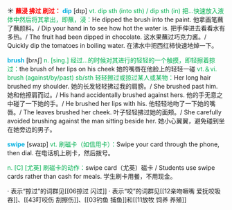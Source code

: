 ☀ <font color="red">**蘸浸 拂过 刷过：**</font>
<font color="sky blue">**dip**</font> [dɪp] 
<font color="#00b050">vt. dip sth (into sth) / dip sth (in) 把…快速放入液体中然后将其拿出，即蘸，浸：</font>He dipped the brush into the paint. 他拿画笔蘸了蘸颜料。/ Dip your hand in to see how hot the water is. 把手伸进去看看水有多热。/ The fruit had been dipped in chocolate. 这水果蘸过巧克力酱。/ Quickly dip the tomatoes in boiling water. 在沸水中把西红柿快速地焯一下。

<font color="sky blue">**brush**</font> [brʌʃ] 
<font color="#00b050">n. [sing.] 经过…的时候对其进行的轻轻的一个触摸，即轻擦着掠过：</font>the brush of her lips on his cheek 她的嘴唇在他脸上的轻轻一碰 <font color="#00b050">vt.＆vi. brush (against/by/past) sb/sth 轻轻擦过或掠过某人或某物：</font>Her long hair brushed my shoulder. 她的长发轻轻拂过我的肩膀。/ She brushed past him. 她和他擦肩而过。/ His hand accidentally brushed against hers. 他的手无意之中碰了一下她的手。/ He brushed her lips with his. 他轻轻地吻了一下她的嘴唇。/ The leaves brushed her cheek. 叶子轻轻拂过她的面颊。/ She carefully avoided brushing against the man sitting beside her. 她小心翼翼，避免碰到坐在她旁边的男子。
           
<font color="sky blue">**swipe**</font> [swaɪp]
<font color="#00b050">vt. 刷磁卡（如信用卡）：</font>Swipe your card through the phone, then dial. 在电话机上刷卡，然后拨号。

<font color="#00b050">n. [C] [尤英] 刷磁卡的动作：</font>swipe card（尤英）磁卡 / Students use swipe cards rather than cash for meals. 学生刷卡用餐，不用现金。

· 表示“掠过”的词群见[[06掠过 闪过]]
· 表示“咬”的词群见[[12亲吻噘嘴 爱抚咬吸吞]]、[[43叮咬伤 刮擦伤]]、[[03钓鱼 捕鱼]]和[[11放牧 饲养 养殖]]
